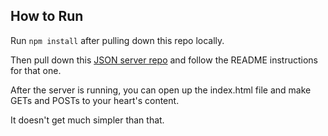 How to Run
---

Run `npm install` after pulling down this repo locally.

Then pull down this [JSON server repo](https://github.com/paigen11/json_server_api) and follow the README instructions for that one.

After the server is running, you can open up the index.html file and make GETs and POSTs to your heart's content.

It doesn't get much simpler than that.